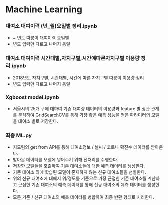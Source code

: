 # Machine Learning
### 대여소 대여이력 (년_월)요일별 정리.ipynb
 - ~ 년도 따릉이 대여이력 요일별
 - 년도 입력만 다르고 나머지 동일

### 대여소 대여이력 시간대별,자치구별,시간에따른자치구별 이용량 정리.ipynb
 - 2018년도 자치구별, 시간대별, 시간에 따른 자치구별 따릉이 이용량 정리
 - 년도 입력만 다르고 나머지 동일

### Xgboost model.ipynb
 - 서울시의 25개 구에 대하여 기존 대여량 데이터의 이용량과 feature 별 상관 관계를 분석하여 
   GridSearchCV를 통해 가장 좋은 예측 성능을 얻은 파라미터의 모델을 대여소 별로 저장한다.

### 최종 ML.py
 - 지도팀의 get from API를 통해 대여소정보 / 날씨 / 코로나 확진수 데이터를 받아온다.
 - 받아온 데이터를 모델에 넣어주기 위해 전처리를 수행한다.
 - 저장한 모델들을 호출하여 기존 대여소들에 대한 예측 데이터를 생성한다.
 - 기존 대여소 외에 학습된 모델이 존재하지 않는 신규 대여소들을 선별한다.
 - 위의 신규 대여소에 대해서 위/경도를 기준으로 가장 근접한 기존 대여소를 계산하고 
   근접한 기존 대여소의 예측 데이터를 통해 신규 대여소의 예측 데이터를 생성한다.
 - 모든 기존 / 신규 대여소의 예측 데이터를 병합하여 최종 반환 형태로 처리한다.  
